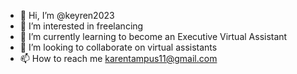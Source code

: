 - 👋 Hi, I’m @keyren2023
- 👀 I’m interested in freelancing
- 🌱 I’m currently learning to become an Executive Virtual Assistant
- 💞️ I’m looking to collaborate on virtual assistants
- 📫 How to reach me karentampus11@gmail.com

<!---
keyren2023/keyren2023 is a ✨ special ✨ repository because its `README.md` (this file) appears on your GitHub profile.
You can click the Preview link to take a look at your changes.
--->
